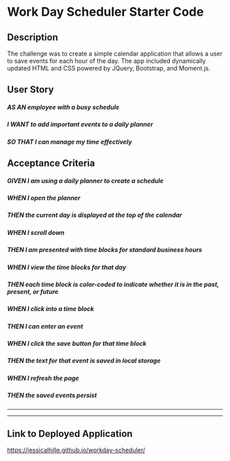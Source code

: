 # Work Day Scheduler Starter Code

## Description
The challenge was to create a simple calendar application that allows a user to save events for each hour of the day. The app included dynamically updated HTML and CSS powered by JQuery, Bootstrap, and Moment.js.

## User Story
##### AS AN employee with a busy schedule
##### I WANT to add important events to a daily planner
##### SO THAT I can manage my time effectively

## Acceptance Criteria
##### GIVEN I am using a daily planner to create a schedule
##### WHEN I open the planner
##### THEN the current day is displayed at the top of the calendar
##### WHEN I scroll down
##### THEN I am presented with time blocks for standard business hours
##### WHEN I view the time blocks for that day
##### THEN each time block is color-coded to indicate whether it is in the past, present, or future
##### WHEN I click into a time block
##### THEN I can enter an event
##### WHEN I click the save button for that time block
##### THEN the text for that event is saved in local storage
##### WHEN I refresh the page
##### THEN the saved events persist

***

***

## Link to Deployed Application
https://jessicalhille.github.io/workday-scheduler/
